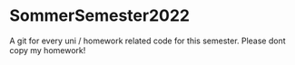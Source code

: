# SommerSemester2022

A git for every uni / homework related code for this semester.
Please dont copy my homework!

